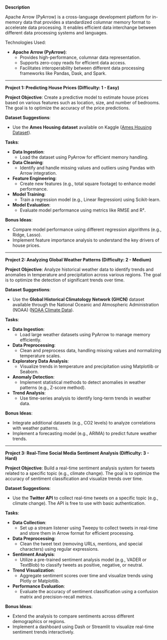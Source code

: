 **Description**

Apache Arrow (PyArrow) is a cross-language development platform for in-memory data that provides a standardized columnar memory format to accelerate data processing. It enables efficient data interchange between different data processing systems and languages. 

Technologies Used:
- **Apache Arrow (PyArrow)**:
    - Provides high-performance, columnar data representation.
    - Supports zero-copy reads for efficient data access.
    - Facilitates interoperability between different data processing frameworks like Pandas, Dask, and Spark.

---

**Project 1: Predicting House Prices (Difficulty: 1 - Easy)**

**Project Objective**: Create a predictive model to estimate house prices based on various features such as location, size, and number of bedrooms. The goal is to optimize the accuracy of the price predictions.

**Dataset Suggestions**: 
- Use the **Ames Housing dataset** available on Kaggle ([Ames Housing Dataset](https://www.kaggle.com/datasets/prestonvong/austin-housing-dataset)).

**Tasks**:
- **Data Ingestion**:
    - Load the dataset using PyArrow for efficient memory handling.
- **Data Cleaning**:
    - Identify and handle missing values and outliers using Pandas with Arrow integration.
- **Feature Engineering**:
    - Create new features (e.g., total square footage) to enhance model performance.
- **Model Training**:
    - Train a regression model (e.g., Linear Regression) using Scikit-learn.
- **Model Evaluation**:
    - Evaluate model performance using metrics like RMSE and R².

**Bonus Ideas**: 
- Compare model performance using different regression algorithms (e.g., Ridge, Lasso).
- Implement feature importance analysis to understand the key drivers of house prices.

---

**Project 2: Analyzing Global Weather Patterns (Difficulty: 2 - Medium)**

**Project Objective**: Analyze historical weather data to identify trends and anomalies in temperature and precipitation across various regions. The goal is to optimize the detection of significant trends over time.

**Dataset Suggestions**: 
- Use the **Global Historical Climatology Network (GHCN)** dataset available through the National Oceanic and Atmospheric Administration (NOAA) ([NOAA Climate Data](https://www.ncdc.noaa.gov/cdo-web/)).

**Tasks**:
- **Data Ingestion**:
    - Load large weather datasets using PyArrow to manage memory efficiently.
- **Data Preprocessing**:
    - Clean and preprocess data, handling missing values and normalizing temperature scales.
- **Exploratory Data Analysis**:
    - Visualize trends in temperature and precipitation using Matplotlib or Seaborn.
- **Anomaly Detection**:
    - Implement statistical methods to detect anomalies in weather patterns (e.g., Z-score method).
- **Trend Analysis**:
    - Use time-series analysis to identify long-term trends in weather data.

**Bonus Ideas**: 
- Integrate additional datasets (e.g., CO2 levels) to analyze correlations with weather patterns.
- Implement a forecasting model (e.g., ARIMA) to predict future weather trends.

---

**Project 3: Real-Time Social Media Sentiment Analysis (Difficulty: 3 - Hard)**

**Project Objective**: Build a real-time sentiment analysis system for tweets related to a specific topic (e.g., climate change). The goal is to optimize the accuracy of sentiment classification and visualize trends over time.

**Dataset Suggestions**: 
- Use the **Twitter API** to collect real-time tweets on a specific topic (e.g., climate change). The API is free to use with basic authentication.

**Tasks**:
- **Data Collection**:
    - Set up a stream listener using Tweepy to collect tweets in real-time and store them in Arrow format for efficient processing.
- **Data Preprocessing**:
    - Clean the tweet text (removing URLs, mentions, and special characters) using regular expressions.
- **Sentiment Analysis**:
    - Utilize a pre-trained sentiment analysis model (e.g., VADER or TextBlob) to classify tweets as positive, negative, or neutral.
- **Trend Visualization**:
    - Aggregate sentiment scores over time and visualize trends using Plotly or Matplotlib.
- **Performance Evaluation**:
    - Evaluate the accuracy of sentiment classification using a confusion matrix and precision-recall metrics.

**Bonus Ideas**: 
- Extend the analysis to compare sentiments across different demographics or regions.
- Implement a dashboard using Dash or Streamlit to visualize real-time sentiment trends interactively.

